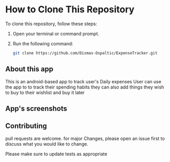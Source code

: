 # How to Clone This Repository

To clone this repository, follow these steps:

1. Open your terminal or command prompt.
2. Run the following command:

   ```sh
   git clone https://github.com/Dismas-Ospaltic/ExpenseTracker.git


## About this app

This is an android-based app to track user's Daily expenses
User can use the app to to track their spending habits they can also add things they wish to buy to their wishlist
and buy it later

## App's  screenshots

[//]: # (![Add Note Page]&#40;AppScreenshot/&#41; )



## Contributing

pull requests are welcome. for major Changes, please open an issue first to
discuss what you would like to change.

Please make sure to update tests as appropriate